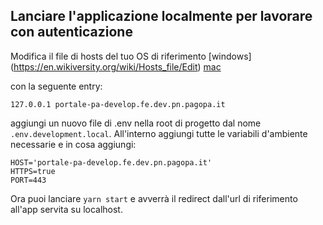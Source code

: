 ## Lanciare l'applicazione localmente per lavorare con autenticazione

Modifica il file di hosts del tuo OS di riferimento [windows] (https://en.wikiversity.org/wiki/Hosts_file/Edit) [mac](https://osxdaily.com/2012/08/07/edit-hosts-file-mac-os-x/)

con la seguente entry:

`127.0.0.1 portale-pa-develop.fe.dev.pn.pagopa.it`

aggiungi un nuovo file di .env nella root di progetto dal nome `.env.development.local`.
All'interno aggiungi tutte le variabili d'ambiente necessarie e in cosa aggiungi:

```
HOST='portale-pa-develop.fe.dev.pn.pagopa.it'
HTTPS=true
PORT=443
```

Ora puoi lanciare `yarn start` e avverrà il redirect dall'url di riferimento all'app servita su localhost.